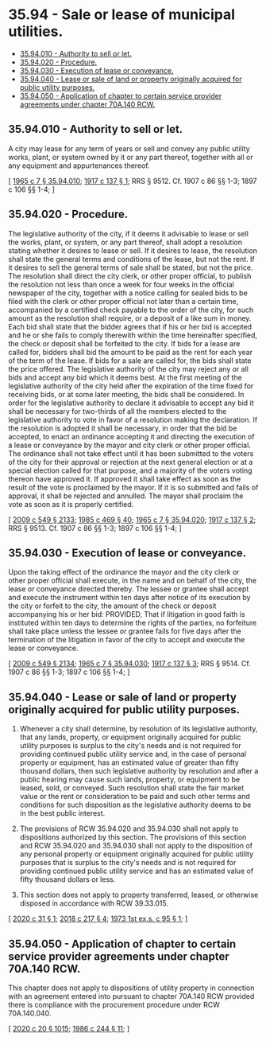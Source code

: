 # 35.94 - Sale or lease of municipal utilities.
* [35.94.010 - Authority to sell or let.](#3594010---authority-to-sell-or-let)
* [35.94.020 - Procedure.](#3594020---procedure)
* [35.94.030 - Execution of lease or conveyance.](#3594030---execution-of-lease-or-conveyance)
* [35.94.040 - Lease or sale of land or property originally acquired for public utility purposes.](#3594040---lease-or-sale-of-land-or-property-originally-acquired-for-public-utility-purposes)
* [35.94.050 - Application of chapter to certain service provider agreements under chapter  70A.140 RCW.](#3594050---application-of-chapter-to-certain-service-provider-agreements-under-chapter--70a140-rcw)
## 35.94.010 - Authority to sell or let.
A city may lease for any term of years or sell and convey any public utility works, plant, or system owned by it or any part thereof, together with all or any equipment and appurtenances thereof.

\[ [1965 c 7 § 35.94.010](http://leg.wa.gov/CodeReviser/documents/sessionlaw/1965c7.pdf?cite=1965%20c%207%20§%2035.94.010); [1917 c 137 § 1](http://leg.wa.gov/CodeReviser/documents/sessionlaw/1917c137.pdf?cite=1917%20c%20137%20§%201); RRS § 9512. Cf. 1907 c 86 §§ 1-3; 1897 c 106 §§ 1-4; \]

## 35.94.020 - Procedure.
The legislative authority of the city, if it deems it advisable to lease or sell the works, plant, or system, or any part thereof, shall adopt a resolution stating whether it desires to lease or sell. If it desires to lease, the resolution shall state the general terms and conditions of the lease, but not the rent. If it desires to sell the general terms of sale shall be stated, but not the price. The resolution shall direct the city clerk, or other proper official, to publish the resolution not less than once a week for four weeks in the official newspaper of the city, together with a notice calling for sealed bids to be filed with the clerk or other proper official not later than a certain time, accompanied by a certified check payable to the order of the city, for such amount as the resolution shall require, or a deposit of a like sum in money. Each bid shall state that the bidder agrees that if his or her bid is accepted and he or she fails to comply therewith within the time hereinafter specified, the check or deposit shall be forfeited to the city. If bids for a lease are called for, bidders shall bid the amount to be paid as the rent for each year of the term of the lease. If bids for a sale are called for, the bids shall state the price offered. The legislative authority of the city may reject any or all bids and accept any bid which it deems best. At the first meeting of the legislative authority of the city held after the expiration of the time fixed for receiving bids, or at some later meeting, the bids shall be considered. In order for the legislative authority to declare it advisable to accept any bid it shall be necessary for two-thirds of all the members elected to the legislative authority to vote in favor of a resolution making the declaration. If the resolution is adopted it shall be necessary, in order that the bid be accepted, to enact an ordinance accepting it and directing the execution of a lease or conveyance by the mayor and city clerk or other proper official. The ordinance shall not take effect until it has been submitted to the voters of the city for their approval or rejection at the next general election or at a special election called for that purpose, and a majority of the voters voting thereon have approved it. If approved it shall take effect as soon as the result of the vote is proclaimed by the mayor. If it is so submitted and fails of approval, it shall be rejected and annulled. The mayor shall proclaim the vote as soon as it is properly certified.

\[ [2009 c 549 § 2133](http://lawfilesext.leg.wa.gov/biennium/2009-10/Pdf/Bills/Session%20Laws/Senate/5038.SL.pdf?cite=2009%20c%20549%20§%202133); [1985 c 469 § 40](http://leg.wa.gov/CodeReviser/documents/sessionlaw/1985c469.pdf?cite=1985%20c%20469%20§%2040); [1965 c 7 § 35.94.020](http://leg.wa.gov/CodeReviser/documents/sessionlaw/1965c7.pdf?cite=1965%20c%207%20§%2035.94.020); [1917 c 137 § 2](http://leg.wa.gov/CodeReviser/documents/sessionlaw/1917c137.pdf?cite=1917%20c%20137%20§%202); RRS § 9513. Cf. 1907 c 86 §§ 1-3; 1897 c 106 §§ 1-4; \]

## 35.94.030 - Execution of lease or conveyance.
Upon the taking effect of the ordinance the mayor and the city clerk or other proper official shall execute, in the name and on behalf of the city, the lease or conveyance directed thereby. The lessee or grantee shall accept and execute the instrument within ten days after notice of its execution by the city or forfeit to the city, the amount of the check or deposit accompanying his or her bid: PROVIDED, That if litigation in good faith is instituted within ten days to determine the rights of the parties, no forfeiture shall take place unless the lessee or grantee fails for five days after the termination of the litigation in favor of the city to accept and execute the lease or conveyance.

\[ [2009 c 549 § 2134](http://lawfilesext.leg.wa.gov/biennium/2009-10/Pdf/Bills/Session%20Laws/Senate/5038.SL.pdf?cite=2009%20c%20549%20§%202134); [1965 c 7 § 35.94.030](http://leg.wa.gov/CodeReviser/documents/sessionlaw/1965c7.pdf?cite=1965%20c%207%20§%2035.94.030); [1917 c 137 § 3](http://leg.wa.gov/CodeReviser/documents/sessionlaw/1917c137.pdf?cite=1917%20c%20137%20§%203); RRS § 9514. Cf. 1907 c 86 §§ 1-3; 1897 c 106 §§ 1-4; \]

## 35.94.040 - Lease or sale of land or property originally acquired for public utility purposes.
1. Whenever a city shall determine, by resolution of its legislative authority, that any lands, property, or equipment originally acquired for public utility purposes is surplus to the city's needs and is not required for providing continued public utility service and, in the case of personal property or equipment, has an estimated value of greater than fifty thousand dollars, then such legislative authority by resolution and after a public hearing may cause such lands, property, or equipment to be leased, sold, or conveyed. Such resolution shall state the fair market value or the rent or consideration to be paid and such other terms and conditions for such disposition as the legislative authority deems to be in the best public interest.

2. The provisions of RCW 35.94.020 and 35.94.030 shall not apply to dispositions authorized by this section. The provisions of this section and RCW 35.94.020 and 35.94.030 shall not apply to the disposition of any personal property or equipment originally acquired for public utility purposes that is surplus to the city's needs and is not required for providing continued public utility service and has an estimated value of fifty thousand dollars or less.

3. This section does not apply to property transferred, leased, or otherwise disposed in accordance with RCW 39.33.015.

\[ [2020 c 31 § 1](http://lawfilesext.leg.wa.gov/biennium/2019-20/Pdf/Bills/Session%20Laws/House/2508.SL.pdf?cite=2020%20c%2031%20§%201); [2018 c 217 § 4](http://lawfilesext.leg.wa.gov/biennium/2017-18/Pdf/Bills/Session%20Laws/House/2382-S3.SL.pdf?cite=2018%20c%20217%20§%204); [1973 1st ex.s. c 95 § 1](http://leg.wa.gov/CodeReviser/documents/sessionlaw/1973ex1c95.pdf?cite=1973%201st%20ex.s.%20c%2095%20§%201); \]

## 35.94.050 - Application of chapter to certain service provider agreements under chapter  70A.140 RCW.
This chapter does not apply to dispositions of utility property in connection with an agreement entered into pursuant to chapter 70A.140 RCW provided there is compliance with the procurement procedure under RCW 70A.140.040.

\[ [2020 c 20 § 1015](http://lawfilesext.leg.wa.gov/biennium/2019-20/Pdf/Bills/Session%20Laws/House/2246-S.SL.pdf?cite=2020%20c%2020%20§%201015); [1986 c 244 § 11](http://leg.wa.gov/CodeReviser/documents/sessionlaw/1986c244.pdf?cite=1986%20c%20244%20§%2011); \]

